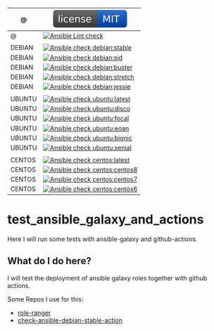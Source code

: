 | @ | [![MIT License](https://raw.githubusercontent.com/do1jlr/test_ansibel_galaxy_and_actions/master/.github/license.svg?sanitize=true)](https://github.com/do1jlr/test_ansibel_galaxy_and_actions/blob/master/LICENSE) |
| ---------- | --------- |
| @ | [![Ansible Lint check](https://github.com/DO1JLR/test_ansible_galaxy_and_actions/workflows/Ansible%20Lint%20check/badge.svg)](https://github.com/DO1JLR/test_ansible_galaxy_and_actions/actions?query=workflow%3A%22Ansible+Lint+check%22) |
| | |
| DEBIAN | [![Ansible check debian:stable](https://github.com/DO1JLR/test_ansible_galaxy_and_actions/workflows/Ansible%20check%20debian:stable/badge.svg)](https://github.com/DO1JLR/test_ansible_galaxy_and_actions/actions?query=workflow%3A%22Ansible+check+debian%3Astable%22) |
| DEBIAN | [![Ansible check debian:sid](https://github.com/DO1JLR/test_ansible_galaxy_and_actions/workflows/Ansible%20check%20debian:sid/badge.svg)](https://github.com/DO1JLR/test_ansible_galaxy_and_actions/actions?query=workflow%3A%22Ansible+check+debian%3Asid%22) |
| DEBIAN | [![Ansible check debian:buster](https://github.com/DO1JLR/test_ansible_galaxy_and_actions/workflows/Ansible%20check%20debian:buster/badge.svg)](https://github.com/DO1JLR/test_ansible_galaxy_and_actions/actions?query=workflow%3A%22Ansible+check+debian%3Abuster%22) |
| DEBIAN | [![Ansible check debian:stretch](https://github.com/DO1JLR/test_ansible_galaxy_and_actions/workflows/Ansible%20check%20debian:stretch/badge.svg)](https://github.com/DO1JLR/test_ansible_galaxy_and_actions/actions?query=workflow%3A%22Ansible+check+debian%3Astretch%22) |
| DEBIAN | [![Ansible check debian:jessie](https://github.com/DO1JLR/test_ansible_galaxy_and_actions/workflows/Ansible%20check%20debian:jessie/badge.svg)](https://github.com/DO1JLR/test_ansible_galaxy_and_actions/actions?query=workflow%3A%22Ansible+check+debian%3Ajessie%22) |
| | |
| UBUNTU | [![Ansible check ubuntu:latest](https://github.com/DO1JLR/test_ansible_galaxy_and_actions/workflows/Ansible%20check%20ubuntu:latest/badge.svg)](https://github.com/DO1JLR/test_ansible_galaxy_and_actions/actions?query=workflow%3A%22Ansible+check+ubuntu%3Alatest%22) |
| UBUNTU | [![Ansible check ubuntu:disco](https://github.com/DO1JLR/test_ansible_galaxy_and_actions/workflows/Ansible%20check%20ubuntu:disco/badge.svg)](https://github.com/DO1JLR/test_ansible_galaxy_and_actions/actions?query=workflow%3A%22Ansible+check+ubuntu%3Adisco%22) |
| UBUNTU | [![Ansible check ubuntu:focal](https://github.com/DO1JLR/test_ansible_galaxy_and_actions/workflows/Ansible%20check%20ubuntu:focal/badge.svg)](https://github.com/DO1JLR/test_ansible_galaxy_and_actions/actions?query=workflow%3A%22Ansible+check+ubuntu%3Afocal%22) |
| UBUNTU | [![Ansible check ubuntu:eoan](https://github.com/DO1JLR/test_ansible_galaxy_and_actions/workflows/Ansible%20check%20ubuntu:eoan/badge.svg)](https://github.com/DO1JLR/test_ansible_galaxy_and_actions/actions?query=workflow%3A%22Ansible+check+ubuntu%3Aeoan%22) |
| UBUNTU | [![Ansible check ubuntu:bionic](https://github.com/DO1JLR/test_ansible_galaxy_and_actions/workflows/Ansible%20check%20ubuntu:bionic/badge.svg)](https://github.com/DO1JLR/test_ansible_galaxy_and_actions/actions?query=workflow%3A%22Ansible+check+ubuntu%3Abionic%22) |
| UBUNTU | [![Ansible check ubuntu:xenial](https://github.com/DO1JLR/test_ansible_galaxy_and_actions/workflows/Ansible%20check%20ubuntu:xenial/badge.svg)](https://github.com/DO1JLR/test_ansible_galaxy_and_actions/actions?query=workflow%3A%22Ansible+check+ubuntu%3Axenial%22) |
| | |
| CENTOS | [![Ansible check centos:latest](https://github.com/DO1JLR/test_ansible_galaxy_and_actions/workflows/Ansible%20check%20centos:latest/badge.svg)](https://github.com/DO1JLR/test_ansible_galaxy_and_actions/actions?query=workflow%3A%22Ansible+check+centos%3Alatest%22) |
| CENTOS | [![Ansible check centos:centos8](https://github.com/DO1JLR/test_ansible_galaxy_and_actions/workflows/Ansible%20check%20centos:centos8/badge.svg)](https://github.com/DO1JLR/test_ansible_galaxy_and_actions/actions?query=workflow%3A%22Ansible+check+centos%3Acentos8%22) |
| CENTOS | [![Ansible check centos:centos7](https://github.com/DO1JLR/test_ansible_galaxy_and_actions/workflows/Ansible%20check%20centos:centos7/badge.svg)](https://github.com/DO1JLR/test_ansible_galaxy_and_actions/actions?query=workflow%3A%22Ansible+check+centos%3Acentos7%22) |
| CENTOS | [![Ansible check centos:centos6](https://github.com/DO1JLR/test_ansible_galaxy_and_actions/workflows/Ansible%20check%20centos:centos6/badge.svg)](https://github.com/DO1JLR/test_ansible_galaxy_and_actions/actions?query=workflow%3A%22Ansible+check+centos%3Acentos6%22) |


# test_ansible_galaxy_and_actions
Here I will run some tests with ansible-galaxy and github-actions.

 What do I do here?
------------
I will test the deployment of ansible galaxy roles together with github actions.

Some Repos I use for this:
 - [role-ranger](https://github.com/chaos-bodensee/role-ranger)
 - [check-ansible-debian-stable-action](https://github.com/roles-ansible/check-ansible-debian-stable-action)
